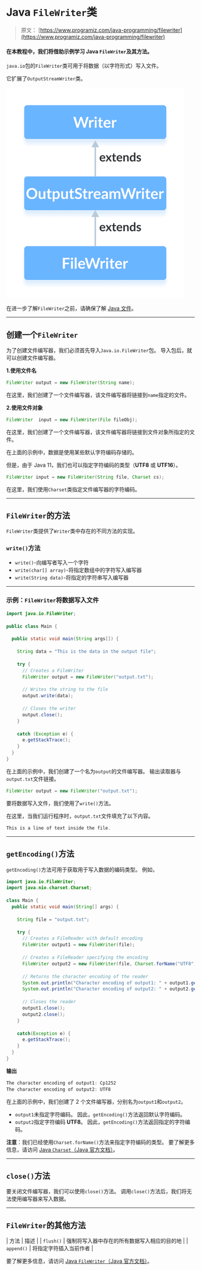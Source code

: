# Java `FileWriter`类

> 原文： [https://www.programiz.com/java-programming/filewriter](https://www.programiz.com/java-programming/filewriter)

#### 在本教程中，我们将借助示例学习 Java `FileWriter`及其方法。

`java.io`包的`FileWriter`类可用于将数据（以字符形式）写入文件。

它扩展了`OutputStreamWriter`类。

![The FileWriter is a subclass of OutputStreamWriter and the OutputStreamWriter is subclass of the Java Writer.](img/2a1b737c1080a9a1eb18a6bbb7d05c44.png "Java FileWriter Class")

在进一步了解`FileWriter`之前，请确保了解 [Java 文件](/java-programming/files "Java Files")。

* * *

## 创建一个`FileWriter`

为了创建文件编写器，我们必须首先导入`Java.io.FileWriter`包。 导入包后，就可以创建文件编写器。

**1.使用文件名**

```java
FileWriter output = new FileWriter(String name); 
```

在这里，我们创建了一个文件编写器，该文件编写器将链接到`name`指定的文件。

**2.使用文件对象**

```java
FileWriter  input = new FileWriter(File fileObj); 
```

在这里，我们创建了一个文件编写器，该文件编写器将链接到文件对象所指定的文件。

在上面的示例中，数据是使用某些默认字符编码存储的。

但是，由于 Java 11，我们也可以指定字符编码的类型（**UTF8** 或 **UTF16**）。

```java
FileWriter input = new FileWriter(String file, Charset cs); 
```

在这里，我们使用`Charset`类指定文件编写器的字符编码。

* * *

## `FileWriter`的方法

`FileWriter`类提供了`Writer`类中存在的不同方法的实现。

### `write()`方法

*   `write()`-向编写者写入一个字符
*   `write(char[] array)`-将指定数组中的字符写入编写器
*   `write(String data)`-将指定的字符串写入编写器

* * *

### 示例：`FileWriter`将数据写入文件

```java
import java.io.FileWriter;

public class Main {

  public static void main(String args[]) {

    String data = "This is the data in the output file";

    try {
      // Creates a FileWriter
      FileWriter output = new FileWriter("output.txt");

      // Writes the string to the file
      output.write(data);

      // Closes the writer
      output.close();
    }

    catch (Exception e) {
      e.getStackTrace();
    }
  }
} 
```

在上面的示例中，我们创建了一个名为`output`的文件编写器。 输出读取器与`output.txt`文件链接。

```java
FileWriter output = new FileWriter("output.txt"); 
```

要将数据写入文件，我们使用了`write()`方法。

在这里，当我们运行程序时，`output.txt`文件填充了以下内容。

```java
This is a line of text inside the file. 
```

* * *

## `getEncoding()`方法

`getEncoding()`方法可用于获取用于写入数据的编码类型。 例如，

```java
import java.io.FileWriter;
import java.nio.charset.Charset;

class Main {
  public static void main(String[] args) {

    String file = "output.txt";

    try {
      // Creates a FileReader with default encoding
      FileWriter output1 = new FileWriter(file);

      // Creates a FileReader specifying the encoding
      FileWriter output2 = new FileWriter(file, Charset.forName("UTF8"));

      // Returns the character encoding of the reader
      System.out.println("Character encoding of output1: " + output1.getEncoding());
      System.out.println("Character encoding of output2: " + output2.getEncoding());

      // Closes the reader
      output1.close();
      output2.close();
    }

    catch(Exception e) {
      e.getStackTrace();
    }
  }
} 
```

**输出**

```java
The character encoding of output1: Cp1252
The character encoding of output2: UTF8 
```

在上面的示例中，我们创建了 2 个文件编写器，分别名为`output1`和`output2`。

*   `output1`未指定字符编码。 因此，`getEncoding()`方法返回默认字符编码。
*   `output2`指定字符编码 **UTF8**。 因此，`getEncoding()`方法返回指定的字符编码。

**注意**：我们已经使用`Charset.forName()`方法来指定字符编码的类型。 要了解更多信息，请访问 [Java `Charset`（Java 官方文档）](https://docs.oracle.com/javase/7/docs/api/java/nio/charset/Charset.html "Java Charset (official Java documentation)")。

* * *

## `close()`方法

要关闭文件编写器，我们可以使用`close()`方法。 调用`close()`方法后，我们将无法使用编写器来写入数据。

* * *

## `FileWriter`的其他方法

| 方法 | 描述 |
| `flush()` | 强制将写入器中存在的所有数据写入相应的目的地 |
| `append()` | 将指定字符插入当前作者 |

要了解更多信息，请访问 [Java `FileWriter`（Java 官方文档）](https://docs.oracle.com/en/java/javase/11/docs/api/java.base/java/io/FileWriter.html "Java FileWriter (official Java documentation)")。